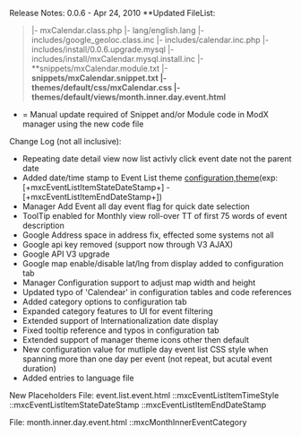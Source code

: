 Release Notes: 0.0.6 - Apr 24, 2010
**Updated FileList:
> |- mxCalendar.class.php
> |- lang/english.lang
> |- includes/google\_geoloc.class.inc
> |- includes/calendar.inc.php
> |- includes/install/0.0.6.upgrade.mysql
> |- includes/install/mxCalendar.mysql.install.inc
> |-**snippets/mxCalendar.module.txt
> |- **snippets/mxCalendar.snippet.txt
> |- themes/default/css/mxCalendar.css
> |- themes/default/views/month.inner.day.event.html**


  * = Manual update required of Snippet and/or Module code in ModX manager using the new code file

Change Log (not all inclusive):
- Repeating date detail view now list activly click event date not the parent date
- Added date/time stamp to Event List theme [configuration,theme](manager.md)(exp: [+mxcEventListItemStateDateStamp+] - [+mxcEventListItemEndDateStamp+])
- Manager Add Event all day event flag for quick date selection
- ToolTip enabled for Monthly view roll-over TT of first 75 words of event description
- Google Address space in address fix, effected some systems not all
- Google api key removed (support now through V3 AJAX)
- Google API V3 upgrade
- Google map enable/disable lat/lng from display added to configuration tab
- Manager Configuration support to adjust map width and height
- Updated typo of 'Calendear' in configuration tables and code references
- Added category options to configuration tab
- Expanded category features to UI for event filtering
- Extended support of Internationalization date display
- Fixed tooltip reference and typos in configuration tab
- Extended support of manager theme icons other then default
- New configuration value for mutliple day event list CSS style when spanning more than one day per event (not repeat, but acutal event duration)
- Added entries to language file

New Placeholders
File: event.list.event.html
::mxcEventListItemTimeStyle
::mxcEventListItemStateDateStamp
::mxcEventListItemEndDateStamp

File: month.inner.day.event.html
::mxcMonthInnerEventCategory   